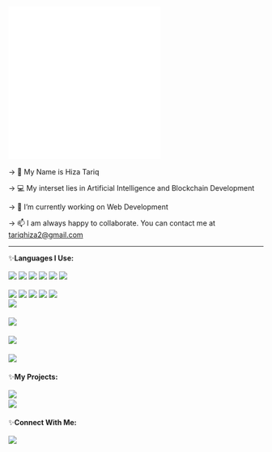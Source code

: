  <div align="left">
  <img src="hello.svg" width="300" height="300" alt="css-in-readme"></div>
	
-> 👀 My Name is Hiza Tariq

-> :computer: My interset lies in Artificial Intelligence and Blockchain Development

-> 🌱 I’m currently working on Web Development

-> 📫 I am always happy to collaborate. You can contact me at tariqhiza2@gmail.com
- ---------------------------------------------------------------------------------------------------------------------------------------------

:sparkles:**Languages I Use:**
<br>
<br>
<code><img width="10%" src="https://www.vectorlogo.zone/logos/java/java-ar21.svg"></code>
<code><img width="10%" src="https://www.vectorlogo.zone/logos/w3_html5/w3_html5-ar21.svg"></code>
<code><img width="10%" src="https://www.vectorlogo.zone/logos/w3_css/w3_css-ar21.svg"></code>
<code><img  width="5%" src="https://cdn.jsdelivr.net/gh/devicons/devicon/icons/bootstrap/bootstrap-original-wordmark.svg" /></code>
<code><img src="https://cdn.jsdelivr.net/gh/devicons/devicon/icons/javascript/javascript-plain.svg" width="5%" /></code>
<code><img src="https://cdn.jsdelivr.net/gh/devicons/devicon/icons/react/react-original-wordmark.svg" width="5%" /></code>
<br/>
<br>
<code><img src="https://cdn.jsdelivr.net/gh/devicons/devicon/icons/php/php-original.svg" width="8%" /></code>
<code><img src="https://cdn.jsdelivr.net/gh/devicons/devicon/icons/csharp/csharp-original.svg"  width="5%"/></code>
<code><img width="10%" src="https://www.vectorlogo.zone/logos/git-scm/git-scm-ar21.svg"></code>
<code><img width="10%" src="https://www.vectorlogo.zone/logos/github/github-ar21.svg"></code>
<code><img src="https://cdn.jsdelivr.net/gh/devicons/devicon/icons/wordpress/wordpress-plain-wordmark.svg"  width="5%"  /> </code>
<code><img width="10%" src="https://www.vectorlogo.zone/logos/canva/canva-ar21.svg"></code>
     </br></br><img src="https://github-readme-stats.vercel.app/api?username=HizaTariq&show_icons=true&theme=dark"/></br></br>
		 <img src="https://github-readme-stats.vercel.app/api/top-langs?username=HizaTariq&layout=compact"/>
</br></br>
<img src="https://github-readme-streak-stats.herokuapp.com/?user=HizaTariq"/>
</br>																																																																																</br>
:sparkles:**My Projects:**
</br>
</br>
<img src="https://github-readme-stats.vercel.app/api/pin/?username=HizaTariq&repo=COVID-Screening"/>
</br>
<img src="https://github-readme-stats.vercel.app/api/pin/?username=HizaTariq&repo=Mobile-Computing"/>
</br></br>
:sparkles:**Connect With Me:**
</br> </br>
<a href="https://www.linkedin.com/in/hizatariq/">
    <img height="20" src="https://img.shields.io/badge/linkedin-%230077B5.svg?style=for-the-badge&logo=linkedin"/>
</a>
<!---
HizaTariq/HizaTariq is a ✨ special ✨ repository because its `README.md` (this file) appears on your GitHub profile.
You can click the Preview link to take a look at your changes.
--->

